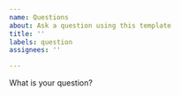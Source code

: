 ```yaml
---
name: Questions
about: Ask a question using this template
title: ''
labels: question
assignees: ''

---
```


What is your question?
